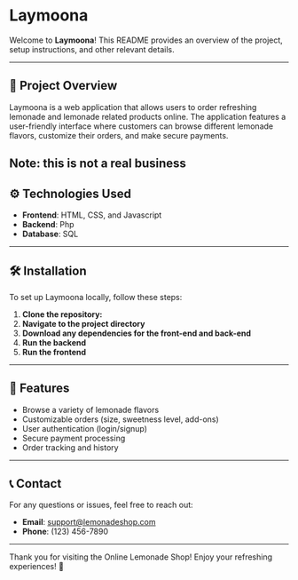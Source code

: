 # Laymoona

Welcome to **Laymoona**! This README provides an overview of the project, setup instructions, and other relevant details.

---

## 📖 Project Overview

Laymoona is a web application that allows users to order refreshing lemonade and lemonade related products online. The application features a user-friendly interface where customers can browse different lemonade flavors, customize their orders, and make secure payments.

Note: this is not a real business 
---

## ⚙️ Technologies Used

- **Frontend**: HTML, CSS, and Javascript
- **Backend**: Php
- **Database**: SQL 

---

## 🛠️ Installation

To set up Laymoona locally, follow these steps:

1. **Clone the repository:**
2. **Navigate to the project directory**
3. **Download any dependencies for the front-end and back-end**
4. **Run the backend**
5. **Run the frontend**


---

## 🥤 Features

- Browse a variety of lemonade flavors
- Customizable orders (size, sweetness level, add-ons)
- User authentication (login/signup)
- Secure payment processing
- Order tracking and history

---

## 📞 Contact

For any questions or issues, feel free to reach out:

- **Email**: support@lemonadeshop.com
- **Phone**: (123) 456-7890

---

Thank you for visiting the Online Lemonade Shop! Enjoy your refreshing experiences! 🍋
